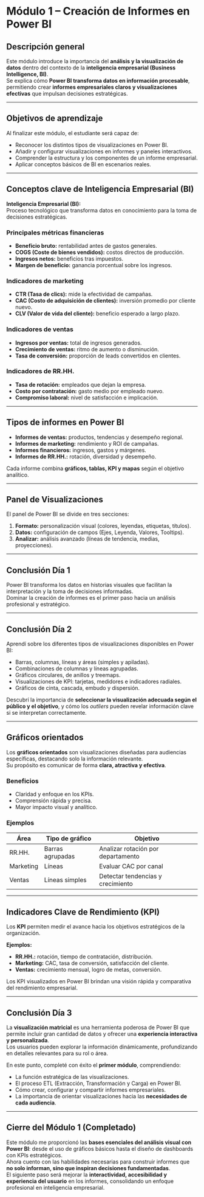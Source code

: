# Módulo 1 – Creación de Informes en Power BI

## Descripción general
Este módulo introduce la importancia del **análisis y la visualización de datos** dentro del contexto de la **inteligencia empresarial (Business Intelligence, BI)**.  
Se explica cómo **Power BI transforma datos en información procesable**, permitiendo crear **informes empresariales claros y visualizaciones efectivas** que impulsan decisiones estratégicas.

---

## Objetivos de aprendizaje
Al finalizar este módulo, el estudiante será capaz de:

- Reconocer los distintos tipos de visualizaciones en Power BI.  
- Añadir y configurar visualizaciones en informes y paneles interactivos.  
- Comprender la estructura y los componentes de un informe empresarial.  
- Aplicar conceptos básicos de BI en escenarios reales.  

---

## Conceptos clave de Inteligencia Empresarial (BI)

**Inteligencia Empresarial (BI):**  
Proceso tecnológico que transforma datos en conocimiento para la toma de decisiones estratégicas.

### Principales métricas financieras
- **Beneficio bruto:** rentabilidad antes de gastos generales.  
- **COGS (Coste de bienes vendidos):** costos directos de producción.  
- **Ingresos netos:** beneficios tras impuestos.  
- **Margen de beneficio:** ganancia porcentual sobre los ingresos.  

### Indicadores de marketing
- **CTR (Tasa de clics):** mide la efectividad de campañas.  
- **CAC (Costo de adquisición de clientes):** inversión promedio por cliente nuevo.  
- **CLV (Valor de vida del cliente):** beneficio esperado a largo plazo.

### Indicadores de ventas
- **Ingresos por ventas:** total de ingresos generados.  
- **Crecimiento de ventas:** ritmo de aumento o disminución.  
- **Tasa de conversión:** proporción de leads convertidos en clientes.

### Indicadores de RR.HH.
- **Tasa de rotación:** empleados que dejan la empresa.  
- **Costo por contratación:** gasto medio por empleado nuevo.  
- **Compromiso laboral:** nivel de satisfacción e implicación.

---

## Tipos de informes en Power BI
- **Informes de ventas:** productos, tendencias y desempeño regional.  
- **Informes de marketing:** rendimiento y ROI de campañas.  
- **Informes financieros:** ingresos, gastos y márgenes.  
- **Informes de RR.HH.:** rotación, diversidad y desempeño.  

Cada informe combina **gráficos, tablas, KPI y mapas** según el objetivo analítico.

---

## Panel de Visualizaciones
El panel de Power BI se divide en tres secciones:

1. **Formato:** personalización visual (colores, leyendas, etiquetas, títulos).  
2. **Datos:** configuración de campos (Ejes, Leyenda, Valores, Tooltips).  
3. **Analizar:** análisis avanzado (líneas de tendencia, medias, proyecciones).  

---

## Conclusión Día 1
Power BI transforma los datos en historias visuales que facilitan la interpretación y la toma de decisiones informadas.  
Dominar la creación de informes es el primer paso hacia un análisis profesional y estratégico.

---

## Conclusión Día 2
Aprendí sobre los diferentes tipos de visualizaciones disponibles en Power BI:

- Barras, columnas, líneas y áreas (simples y apiladas).  
- Combinaciones de columnas y líneas agrupadas.  
- Gráficos circulares, de anillos y treemaps.  
- Visualizaciones de KPI: tarjetas, medidores e indicadores radiales.  
- Gráficos de cinta, cascada, embudo y dispersión.

Descubrí la importancia de **seleccionar la visualización adecuada según el público y el objetivo**, y cómo los *outliers* pueden revelar información clave si se interpretan correctamente.

---

## Gráficos orientados
Los **gráficos orientados** son visualizaciones diseñadas para audiencias específicas, destacando solo la información relevante.  
Su propósito es comunicar de forma **clara, atractiva y efectiva**.

### Beneficios
- Claridad y enfoque en los KPIs.  
- Comprensión rápida y precisa.  
- Mayor impacto visual y analítico.

### Ejemplos
| Área | Tipo de gráfico | Objetivo |
|------|------------------|-----------|
| RR.HH. | Barras agrupadas | Analizar rotación por departamento |
| Marketing | Líneas | Evaluar CAC por canal |
| Ventas | Líneas simples | Detectar tendencias y crecimiento |

---

## Indicadores Clave de Rendimiento (KPI)
Los **KPI** permiten medir el avance hacia los objetivos estratégicos de la organización.

**Ejemplos:**
- **RR.HH.:** rotación, tiempo de contratación, distribución.  
- **Marketing:** CAC, tasa de conversión, satisfacción del cliente.  
- **Ventas:** crecimiento mensual, logro de metas, conversión.  

Los KPI visualizados en Power BI brindan una visión rápida y comparativa del rendimiento empresarial.

---

## Conclusión Día 3
La **visualización matricial** es una herramienta poderosa de Power BI que permite incluir gran cantidad de datos y ofrecer una **experiencia interactiva y personalizada**.  
Los usuarios pueden explorar la información dinámicamente, profundizando en detalles relevantes para su rol o área.

En este punto, completé con éxito el **primer módulo**, comprendiendo:
- La función estratégica de las visualizaciones.  
- El proceso ETL (Extracción, Transformación y Carga) en Power BI.  
- Cómo crear, configurar y compartir informes empresariales.  
- La importancia de orientar visualizaciones hacia las **necesidades de cada audiencia**.  

---

## Cierre del Módulo 1 (Completado)
Este módulo me proporcionó las **bases esenciales del análisis visual con Power BI**: desde el uso de gráficos básicos hasta el diseño de dashboards con KPIs estratégicos.  
Ahora cuento con las habilidades necesarias para construir informes que **no solo informan, sino que inspiran decisiones fundamentadas**.  
El siguiente paso será mejorar la **interactividad, accesibilidad y experiencia del usuario** en los informes, consolidando un enfoque profesional en inteligencia empresarial.
